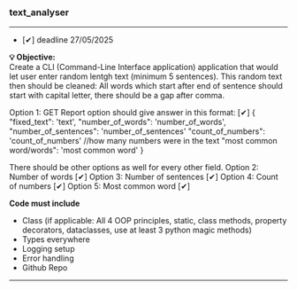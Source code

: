 ### text_analyser
---
- [✔] deadline 27/05/2025

**💡 Objective:**  
Create a CLI (Command-Line Interface application) application that would let user enter random lentgh text (minimum 5 sentences).
This random text then should be cleaned: All words which start after end of sentence should start with capital letter, there should be a gap after comma.

Option 1: GET Report option should give answer in this format: [✔]
{
    "fixed_text": 'text',
    "number_of_words": 'number_of_words',
    "number_of_sentences": 'number_of_sentences'
    "count_of_numbers": 'count_of_numbers' //how many numbers were in the text
    "most common word/words": 'most common word'
}

There should be other options as well for every other field.
Option 2: Number of words [✔]
Option 3: Number of sentences [✔]
Option 4: Count of numbers [✔]
Option 5: Most common word [✔]

**Code must include**
- Class (if applicable: All 4 OOP principles, static, class methods, property decorators, dataclasses, use at least 3 python magic methods)
- Types everywhere
- Logging setup
- Error handling 
- Github Repo

---

